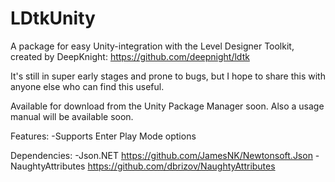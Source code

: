 # LDtkUnity
A package for easy Unity-integration with the Level Designer Toolkit, created by DeepKnight: https://github.com/deepnight/ldtk

It's still in super early stages and prone to bugs, but I hope to share this with anyone else who can find this useful.

Available for download from the Unity Package Manager soon.
Also a usage manual will be available soon.

Features:
-Supports Enter Play Mode options

Dependencies:
-Json.NET https://github.com/JamesNK/Newtonsoft.Json
-NaughtyAttributes https://github.com/dbrizov/NaughtyAttributes


